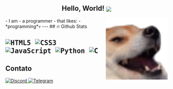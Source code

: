 <div>
  <h2 align="center">Hello, World!
    <img align="center" src="https://r2.community.samsung.com/t5/image/serverpage/image-id/2858216iF966CF430D380489/image-size/large?v=v2&px=999" width="32px"/>
  </h2>
</div>
<img align="right" width="38%" src="doge.png"/>
 - I am
 - a programmer
 - that likes:
 - *programming*💀
---
## 🔥 Github Stats

<kbd> ![HTML5](https://img.shields.io/badge/html5-%23E34F26.svg?style=for-the-badge&logo=html5&logoColor=white) </kbd>
<kbd> ![CSS3](https://img.shields.io/badge/css3-%231572B6.svg?style=for-the-badge&logo=css3&logoColor=white) </kbd>
<kbd> ![JavaScript](https://img.shields.io/badge/javascript-%23323330.svg?style=for-the-badge&logo=javascript&logoColor=%23F7DF1E) </kbd>
<kbd> ![Python](https://img.shields.io/badge/Python-3670A0?style=for-the-badge&logo=python&logoColor=ffdd54) </kbd>
<kbd> ![C](https://img.shields.io/badge/C-3670A0?style=for-the-badge&logo=C&logoColor=fff) </kbd>
---
## Contato
[<kbr> ![Discord](https://img.shields.io/badge/Discord-%235865F2.svg?style=for-the-badge&logo=discord&logoColor=white) </kbr>](https://discord.com/users/891742803791585400)
[<kbr> ![Telegram](https://img.shields.io/badge/Telegram-2CA5E0?style=for-the-badge&logo=telegram&logoColor=white) </kbr> ](https://t.me/TheAbyssWalk3r)




